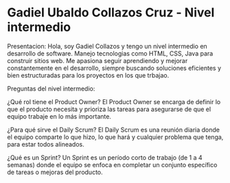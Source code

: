 # Gadiel Ubaldo Collazos Cruz - Nivel intermedio

Presentacion:
Hola, soy Gadiel Collazos y tengo un nivel intermedio en desarrollo de software. Manejo tecnologias como HTML, CSS, Java para construir sitios web. Me apasiona seguir aprendiendo y mejorar constantemente en el desarrollo, siempre buscando soluciones eficientes y bien estructuradas para los proyectos en los que trbajao.


Preguntas del nivel intermedio:

¿Qué rol tiene el Product Owner?
El Product Owner se encarga de definir lo que el producto necesita y prioriza las tareas para asegurarse de que el equipo trabaje en lo más importante.

¿Para qué sirve el Daily Scrum?
El Daily Scrum es una reunión diaria donde el equipo comparte lo que hizo, lo que hará y cualquier problema que tenga, para estar todos alineados.

¿Qué es un Sprint?
Un Sprint es un período corto de trabajo (de 1 a 4 semanas) donde el equipo se enfoca en completar un conjunto específico de tareas o mejoras del producto.
